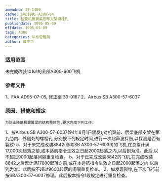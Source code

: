 ```yaml
---
amendno: 39-1409
cadno: CAD1995-A300-04
title: 检查机翼翼梁底部支架螺栓孔
publishdate: 1995-05-09
effdate: 1995-05-09
tags: A300
categories: 华东管理局
author: 薛平贝
---
```


### 适用范围 
未完成改装10161的全部A300-600飞机

### 参考文件
1、FAA AD95-07-05, 修正案 39-9187 
2、Airbus SB A300-57-6037 

### 原因、措施和规定 
    为防止降低机翼翼梁的结构整体性,要求完成下列工作: 
1、按Airbus SB A300-57-6037(94年8月1日颁发),对机翼前、后梁底部支架在第九肋内、外侧处的螺栓孔,分别按下列规定时间,进行一次超声波探伤,以探测是否有裂纹: 
    a、对于未完成改装8842(参考SB A300-57-6039)的飞机,在总累计满17,000次起落之前,或本适航指令生效之日起2000起落之内,以后到为准。此后,以不超过9000起落间隔重复检查。 
    b、对于已完成改装8842的飞机,在完成改装8842之后累计满17000起落之前,或在本适航指令生效之日起2000起落之内,以后到为准。此后按不超过9000起落的间隔重复检查。 
    2、如发现裂纹,在下次飞行前按SBA300-57-6037修理。此后按本指令1段规定进行重复检查。
  
